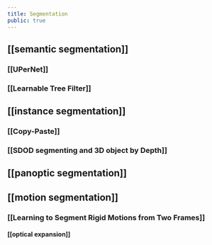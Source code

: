 ```yaml
---
title: Segmentation
public: true
---
```


## [[semantic segmentation]]
### [[UPerNet]]
### [[Learnable Tree Filter]]
## [[instance segmentation]]
### [[Copy-Paste]]
### [[SDOD segmenting and 3D object by Depth]]
##
## [[panoptic segmentation]]
##
## [[motion segmentation]]
### [[Learning to Segment Rigid Motions from Two Frames]]
#### [[optical expansion]]
##
